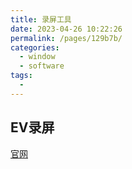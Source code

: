 ```yaml
---
title: 录屏工具
date: 2023-04-26 10:22:26
permalink: /pages/129b7b/
categories:
  - window
  - software
tags:
  - 
---
```

## EV录屏

[官网](https://www.ieway.cn/evcapture.html)